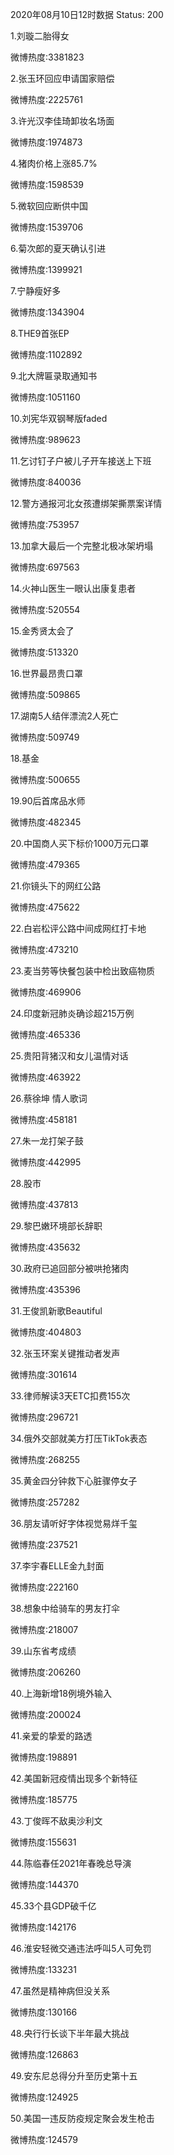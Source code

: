 2020年08月10日12时数据
Status: 200

1.刘璇二胎得女

微博热度:3381823

2.张玉环回应申请国家赔偿

微博热度:2225761

3.许光汉李佳琦卸妆名场面

微博热度:1974873

4.猪肉价格上涨85.7%

微博热度:1598539

5.微软回应断供中国

微博热度:1539706

6.菊次郎的夏天确认引进

微博热度:1399921

7.宁静瘦好多

微博热度:1343904

8.THE9首张EP

微博热度:1102892

9.北大牌匾录取通知书

微博热度:1051160

10.刘宪华双钢琴版faded

微博热度:989623

11.乞讨钉子户被儿子开车接送上下班

微博热度:840036

12.警方通报河北女孩遭绑架撕票案详情

微博热度:753957

13.加拿大最后一个完整北极冰架坍塌

微博热度:697563

14.火神山医生一眼认出康复患者

微博热度:520554

15.金秀贤太会了

微博热度:513320

16.世界最昂贵口罩

微博热度:509865

17.湖南5人结伴漂流2人死亡

微博热度:509749

18.基金

微博热度:500655

19.90后首席品水师

微博热度:482345

20.中国商人买下标价1000万元口罩

微博热度:479365

21.你镜头下的网红公路

微博热度:475622

22.白岩松评公路中间成网红打卡地

微博热度:473210

23.麦当劳等快餐包装中检出致癌物质

微博热度:469906

24.印度新冠肺炎确诊超215万例

微博热度:465336

25.贵阳背猪汉和女儿温情对话

微博热度:463922

26.蔡徐坤 情人歌词

微博热度:458181

27.朱一龙打架子鼓

微博热度:442995

28.股市

微博热度:437813

29.黎巴嫩环境部长辞职

微博热度:435632

30.政府已追回部分被哄抢猪肉

微博热度:435396

31.王俊凯新歌Beautiful

微博热度:404803

32.张玉环案关键推动者发声

微博热度:301614

33.律师解读3天ETC扣费155次

微博热度:296721

34.俄外交部就美方打压TikTok表态

微博热度:268255

35.黄金四分钟救下心脏骤停女子

微博热度:257282

36.朋友请听好字体视觉易烊千玺

微博热度:237521

37.李宇春ELLE金九封面

微博热度:222160

38.想象中给骑车的男友打伞

微博热度:218007

39.山东省考成绩

微博热度:206260

40.上海新增18例境外输入

微博热度:200024

41.亲爱的挚爱的路透

微博热度:198891

42.美国新冠疫情出现多个新特征

微博热度:185775

43.丁俊晖不敌奥沙利文

微博热度:155631

44.陈临春任2021年春晚总导演

微博热度:144370

45.33个县GDP破千亿

微博热度:142176

46.淮安轻微交通违法呼叫5人可免罚

微博热度:133231

47.虽然是精神病但没关系

微博热度:130166

48.央行行长谈下半年最大挑战

微博热度:126863

49.安东尼总得分升至历史第十五

微博热度:124925

50.美国一违反防疫规定聚会发生枪击

微博热度:124579

